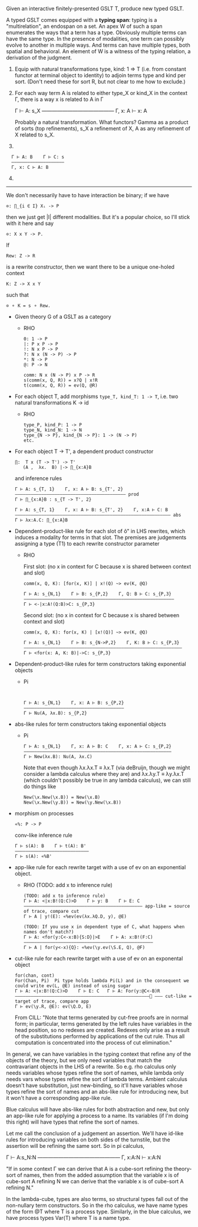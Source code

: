 Given an interactive finitely-presented GSLT T, produce new typed GSLT.

A typed GSLT comes equipped with a **typing span**: typing is a "multirelation", an endospan on a set.  An apex W of such a span enumerates the ways that a term has a type.  Obviously multiple terms can have the same type.  In the presence of modalities, one term can possibly evolve to another in multiple ways.  And terms can have multiple types, both spatial and behavioral.  An element of W is a witness of the typing relation, a derivation of the judgment.




1. Equip with natural transformations type, kind: 1 => T (i.e. from constant functor at terminal object to identity) to adjoin terms type and kind per sort. (Don't need these for sort R, but not clear to me how to exclude.)

2. For each way term A is related to either type_X or kind_X in the context Γ, there is a way x is related to A in Γ

      Γ ⊢ A: s_X
      ——————————————
      Γ, x: A ⊢ x: A

    Probably a natural transformation.  What functors?  Gamma as a product of sorts (top refinements), s_X a refinement of X, A as any refinement of X related to s_X.
    
3. 

      Γ ⊢ A: B    Γ ⊢ C: s
      ————————————————————
      Γ, x: C ⊢ A: B
      
4. 



------------------------------------------

We don't necessarily have to have interaction be binary; if we have

    ⊙: ∏_{i ∈ I} Xᵢ -> P

then we just get |I| different modalities.  But it's a popular choice, so I'll stick with it here and say

    ⊙: X x Y -> P.

If

    Rew: Z -> R

is a rewrite constructor, then we want there to be a unique one-holed context

    K: Z -> X x Y

such that

    ⊙ ⚬ K = s ⚬ Rew.

- Given theory G of a GSLT as a category

  - RHO
  
      ```
      0: 1 -> P
      |: P x P -> P
      !: N x P -> P
      ?: N x (N -> P) -> P
      *: N -> P
      @: P -> N

      comm: N x (N -> P) x P -> R
      s(comm(x, Q, R)) = x?Q | x!R
      t(comm(x, Q, R)) = ev(Q, @R)
      ```

- For each object T, add morphisms `type_T, kind_T: 1 -> T`, i.e. two natural transformations K -> id

	- RHO

		```
		type_P, kind_P: 1 -> P
		type_N, kind_N: 1 -> N
		type_{N -> P}, kind_{N -> P}: 1 -> (N -> P)
		etc.
		```

- For each object T -> T',  a dependent product constructor

	```
	∏:  T x (T -> T') -> T'
	   (A ,  λx.  B) |-> ∏_{x:A}B
	```

	and inference rules

	```
	Γ ⊢ A: s_{T, 1}    Γ, x: A ⊢ B: s_{T', 2}
	—————————————————————————————————————————— prod
	Γ ⊢ ∏_{x:A}B : s_{T -> T', 2}
	``` 

	```
	Γ ⊢ A: s_{T, 1}    Γ, x: A ⊢ B: s_{T', 2}    Γ, x:A ⊢ C: B
	——————————————————————————————————————————————————————————— abs
	Γ ⊢ λx:A.C: ∏_{x:A}B
	``` 


- Dependent-product-like rule for each slot of ô" in LHS rewrites, which induces a modality for terms in that slot.   The premises are judgements assigning a type (T1) to each rewrite constructor parameter 
	- RHO

		First slot: (no x in context for C because x is shared between context and slot)

		```
		comm(x, Q, K): [for(x, K)] | x!(Q) ~> ev(K, @Q)

		Γ ⊢ A: s_{N,1}    Γ ⊢ B: s_{P,2}    Γ, Q: B ⊢ C: s_{P,3}
		—————————————————————————————————————————————————————————
		Γ ⊢ <-|x:A!(Q:B)>C: s_{P,3} 
		```

		Second slot: (no x in context for C because x is shared between context and slot)

		```
		comm(x, Q, K): for(x, K) | [x!(Q)] ~> ev(K, @Q)

		Γ ⊢ A: s_{N,1}    Γ ⊢ B: s_{N->P,2}    Γ, K: B ⊢ C: s_{P,3}
		————————————————————————————————————————————————————————————
		Γ ⊢ <for(x: A, K: B)|->C: s_{P,3}
		```

- Dependent-product-like rules for term constructors taking exponential objects

	- Pi

		```
		

		Γ ⊢ A: s_{N,1}    Γ, x: A ⊢ B: s_{P,2}
		——————————————————————————————————————
		Γ ⊢ Nu(A, λx.B): s_{P,2}
		```

- abs-like rules for term constructors taking exponential objects

	- Pi

		```
		Γ ⊢ A: s_{N,1}    Γ, x: A ⊢ B: C    Γ, x: A ⊢ C: s_{P,2}
		————————————————————————————————————————————————————————
		Γ ⊢ New(λx.B): Nu(A, λx.C)
		```

	    Note that even though λx.λx.T ≡ λx.T (via deBruijn, though we might consider a lambda calculus where they are) and λx.λy.T ≡ λy.λx.T (which couldn't possibly be true in any lambda calculus), we can still do things like

		```
		New(\x.New(\x.B)) = New(\x.B)
		New(\x.New(\y.B)) = New(\y.New(\x.B))
		```

- morphism on processes

	```
	«%: P -> P
	```

	conv-like 	inference rule

	```
	Γ ⊢ s(A): B    Γ ⊢ t(A): B'
	————————————————————————————
	Γ ⊢ s(A): «%B'
	```

- app-like rule for each rewrite target with a use of ev on an exponential object.
	- RHO (TODO: add x to inference rule)

		```
		(TODO: add x to inference rule)
		Γ ⊢ A: <|x:B!(Q:C)>D    Γ ⊢ y: B    Γ ⊢ E: C
		————————————————————————————————————————————— app-like = source of trace, compare cut
		Γ ⊢ A | y!(E): «%ev(ev(λx.λQ.D, y), @E)

		(TODO: If you use x in dependent type of C, what happens when names don't match?)
		Γ ⊢ A: <for(y:C<-x:B){S:D}|>E    Γ ⊢ A: x:B!(F:C)
		—————————————————————————————————————————————————
		Γ ⊢ A | for(y<-x){Q}: «%ev(\y.ev(\S.E, Q), @F)
		```

- cut-like rule for each rewrite target with a use of ev on an exponental object

	```
	for(chan, cont)
	For(Chan, Pi)  Pi type holds lambda Pi(L) and in the consequent we could write ev(L, @E) instead of using sugar
	Γ ⊢ A: <|x:B!(Q:C)>D    Γ ⊢ E: C   Γ ⊢ A: For(y:@C<-B)R
	——————————————————————————————————————————————————— ——— cut-like = target of trace, compare app
	Γ ⊢ ev(\y.R, @E): ev(\Q.D, E)
	```

    From CILL: "Note that terms generated by cut-free proofs are in normal form; in particular, terms generated by the left rules have variables in the head position, so no redexes are created. Redexes only arise as a result of the substitutions performed by applications of the cut rule. Thus all computation is concentrated into the process of cut elimination."



In general, we can have variables in the typing context that refine any of the objects of the theory, but we only need variables that match the contravariant objects in the LHS of a rewrite.  So e.g. rho calculus only needs variables whose types refine the sort of names, while lambda only needs vars whose types refine the sort of lambda terms.
Ambient calculus doesn't have substitution, just new-binding, so it'll have variables whose types refine the sort of names and an abs-like rule for introducing new, but it won't have a corresponding app-like rule.

Blue calculus will have abs-like rules for both abstraction and new, but only an app-like rule for applying a process to a name.  Its variables (if I'm doing this right) will have types that refine the sort of names.

Let me call the conclusion of a judgement an assertion.  We'll have id-like rules for introducing variables on both sides of the turnstile, but the assertion will be refining the same sort.  So in pi calculus,

Γ ⊢ A:s_N:N
————————————————
Γ, x:A:N ⊢ x:A:N

"If in some context Γ we can derive that A is a cube-sort refining the theory-sort of names, then from the added assumption that the variable x is of cube-sort A refining N we can derive that the variable x is of cube-sort A refining N."

In the lambda-cube, types are also terms, so structural types fall out of the non-nullary term constructors.  So in the rho calculus, we have name types of the form @T where T is a process type.  Similarly, in the blue calculus, we have process types Var(T) where T is a name type.
